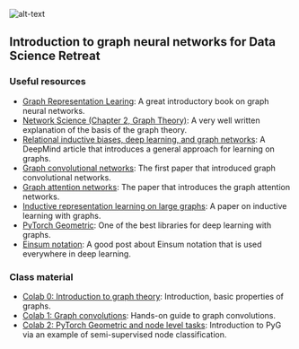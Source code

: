 ![alt-text](https://github.com/stanislav-chekmenev/ml_with_graphs/blob/main/assets/graph.jpg)

## Introduction to graph neural networks for Data Science Retreat
### Useful resources
- [Graph Representation Learing](https://www.cs.mcgill.ca/~wlh/grl_book/): A great introductory book on graph neural networks.
- [Network Science (Chapter 2, Graph Theory)](http://networksciencebook.com/chapter/2): A very well written explanation of the basis of the graph theory.
- [Relational inductive biases, deep learning, and graph networks](https://arxiv.org/abs/1806.01261): A DeepMind article that introduces a general approach for learning on graphs.
- [Graph convolutional networks](https://openreview.net/pdf?id=SJU4ayYgl): The first paper that introduced graph convolutional networks.
- [Graph attention networks](https://arxiv.org/abs/1710.10903): The paper that introduces the graph attention networks.
- [Inductive representation learning on large graphs](https://arxiv.org/abs/1706.02216): A paper on inductive learning with graphs.
- [PyTorch Geometric](https://github.com/pyg-team/pytorch_geometric): One of the best libraries for deep learning with graphs.  
- [Einsum notation](https://rockt.github.io/2018/04/30/einsum): A good post about Einsum notation that is used everywhere in deep learning.

### Class material

- [Colab 0: Introduction to graph theory](https://colab.research.google.com/drive/1lD739G6Q1eyPO21t0oHzgKK2RYiAmoId?usp=sharing): Introduction, basic properties of graphs.  
- [Colab 1: Graph convolutions](https://colab.research.google.com/drive/1osnuRgqAmKBARwBap6Zs1IQ-vPEtIR0b#scrollTo=VCBRi-zRNwMV): Hands-on guide to  graph convolutions.
- [Colab 2: PyTorch Geometric and node level tasks](https://colab.research.google.com/drive/1Xpa5FZ5wOQj_emC2eZbOUoHh6iXCktRx#scrollTo=gp88iYWl6cSl): Introduction to PyG via an example of semi-supervised node classification.

